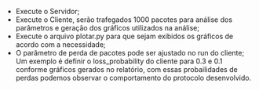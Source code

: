 - Execute o Servidor;
- Execute o Cliente, serão trafegados 1000 pacotes para análise dos parâmetros e geração dos gráficos utilizados na análise;
- Execute o arquivo plotar.py para que sejam exibidos os gráficos de acordo com a necessidade;
- O parâmetro de perda de pacotes pode ser ajustado no run do cliente;
Um exemplo é definir o loss_probability do cliente para 0.3 e 0.1 conforme gráficos gerados no relatório, com essas probailidades de perdas podemos observar o comportamento do protocolo desenvolvido.
